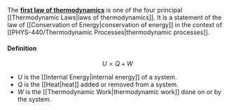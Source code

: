 The [**first law of thermodynamics**](https://en.wikipedia.org/wiki/First_law_of_thermodynamics "First law of thermodynamics") is one of the four principal [[Thermodynamic Laws|laws of thermodynamics]].
It is a statement of the law of [[Conservation of Energy\|conservation of energy]] in the context of [[PHYS-440/Thermodynamic Processes|thermodynamic processes]].

#### Definition
$$ U = Q + W $$
 - $U$ is the [[Internal Energy\|internal energy]] of a system.
 - $Q$ is the [[Heat\|heat]] added or removed from a system.
 - $W$ is the [[Thermodynamic Work\|thermodynamic work]] done on or by the system.